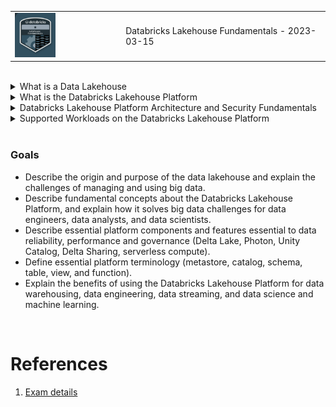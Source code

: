 <table>
  <tr>
    <td><img src="assets/20230317_184614_image.png" width=40%></td>
    <td>Databricks Lakehouse Fundamentals - 2023-03-15</td>
  </tr>
 </table>

<br>

<details>
<summary>
    What is a Data Lakehouse
</summary>

<br>

A datalake house, also known as a lakehouse, is a modern data architecture that combines the best features of data lakes and data warehouses. It allows organizations to store and analyze both structured and unstructured data at scale, while providing features traditionally associated with data warehouses such as ACID transactions, schema enforcement, and query optimization. In other words, a datalake house is a unified platform for data engineering, data science, and analytics that is designed to be more reliable, performant, and cost-effective than traditional data management systems.

<br>

Benefits:

|                                |                                   |
| ------------------------------ | --------------------------------- |
| Transaction support            | Schema enforcement and governance |
| Data governance                | BI Support                        |
| Decouple storage from compute  | Open storage formats              |
| Support for diverse data types | Support for diverse workloads     |
| End-to-end streaming           |                                   |

<br>

</details>

<details>
<summary>
    What is the Databricks Lakehouse Platform
</summary>

<br>

- The first one in the cloud.
- Delta lake reliability and performance.
- Unify data warehouse and AI use cases.
- Simple, Open, Multicloud.
- Flexibility to share you data.

<br>

</details>

<details>
<summary>
    Databricks Lakehouse Platform Architecture and Security Fundamentals
</summary>

- Data Reliability and Performance

  > bad data in = bad data out
  >

  Traditional Data Lakes:

  > - Lack of ACID transaction support
  > - Lack schema enforce
  > - Lack of integration with a data Catalog.
  > - Too many small files.
  >

  <br>

  The delta lake solves the problems from the traditional warehouse and add the following benefits:

  > - Audit historical and time travel
  >   - Easy rollback
  > - Unify streaming and batch data process
  > - The base are the delta tables
  >

  Photon

  > - It's a next generation query engine
  >   - Compatible with spark
  >   - 7x faster
  >   - Don't need changes from the spark code
  >

  <br>
- Unified Governance and Security
  Unit Catalog:

  > - Common governance model based on ANSI SQL
  >   - Enforce fine grain access, column level
  >   - For any cloud, data and AI
  > - User interface for data search and discover
  > - Data lineage, data and column level
  >

  <br>

  > ![](assets/unity-catalog-search-gif.gif)

  <br>

  Delta Sharing

  > - Share live in parquet
  > - Centralize administration and governance
  > - Privacy face
  > - Rest protocol
  >
- Instant Compute and Serverless

  > - Run in databricks
  > - Only for SQL Server
  >
- Introduction to Lakehouse Data Management Terminology


  > ![](assets/20230317_205233_image.png)

</details>

<details>
<summary>
    Supported Workloads on the Databricks Lakehouse Platform

</summary>

- Supported Workload: Data warehousing
- Supported Workload: Data engineering
- Supported Workload: Data streaming
- Supported Workload: Data science and machine learning

</details>

<br>

### Goals

- Describe the origin and purpose of the data lakehouse and explain the challenges of managing and using big data.
- Describe fundamental concepts about the Databricks Lakehouse Platform, and explain how it solves big data challenges for data engineers, data analysts, and data scientists.
- Describe essential platform components and features essential to data reliability, performance and governance (Delta Lake, Photon, Unity Catalog, Delta Sharing, serverless compute).
- Define essential platform terminology (metastore, catalog, schema, table, view, and function).
- Explain the benefits of using the Databricks Lakehouse Platform for data warehousing, data engineering, data streaming, and data science and machine learning.

<br>

# References

1. [Exam details](https://www.databricks.com/learn/certification/lakehouse-platform-fundamentals)
